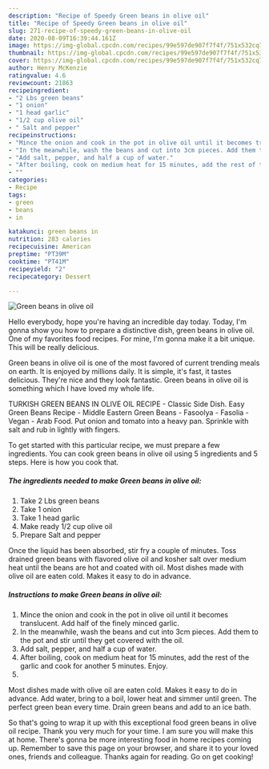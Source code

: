 ```yaml
---
description: "Recipe of Speedy Green beans in olive oil"
title: "Recipe of Speedy Green beans in olive oil"
slug: 271-recipe-of-speedy-green-beans-in-olive-oil
date: 2020-08-09T16:39:44.161Z
image: https://img-global.cpcdn.com/recipes/99e597de907f7f4f/751x532cq70/green-beans-in-olive-oil-recipe-main-photo.jpg
thumbnail: https://img-global.cpcdn.com/recipes/99e597de907f7f4f/751x532cq70/green-beans-in-olive-oil-recipe-main-photo.jpg
cover: https://img-global.cpcdn.com/recipes/99e597de907f7f4f/751x532cq70/green-beans-in-olive-oil-recipe-main-photo.jpg
author: Henry McKenzie
ratingvalue: 4.6
reviewcount: 21863
recipeingredient:
- "2 Lbs green beans"
- "1 onion"
- "1 head garlic"
- "1/2 cup olive oil"
- " Salt and pepper"
recipeinstructions:
- "Mince the onion and cook in the pot in olive oil until it becomes translucent. Add half of the finely minced garlic."
- "In the meanwhile, wash the beans and cut into 3cm pieces. Add them to the pot and stir until they get covered with the oil."
- "Add salt, pepper, and half a cup of water."
- "After boiling, cook on medium heat for 15 minutes, add the rest of the garlic and cook for another 5 minutes. Enjoy."
- ""
categories:
- Recipe
tags:
- green
- beans
- in

katakunci: green beans in 
nutrition: 283 calories
recipecuisine: American
preptime: "PT39M"
cooktime: "PT41M"
recipeyield: "2"
recipecategory: Dessert

---
```



![Green beans in olive oil](https://img-global.cpcdn.com/recipes/99e597de907f7f4f/751x532cq70/green-beans-in-olive-oil-recipe-main-photo.jpg)

Hello everybody, hope you're having an incredible day today. Today, I'm gonna show you how to prepare a distinctive dish, green beans in olive oil. One of my favorites food recipes. For mine, I'm gonna make it a bit unique. This will be really delicious.

Green beans in olive oil is one of the most favored of current trending meals on earth. It is enjoyed by millions daily. It is simple, it's fast, it tastes delicious. They're nice and they look fantastic. Green beans in olive oil is something which I have loved my whole life.

TURKISH GREEN BEANS IN OLIVE OIL RECIPE - Classic Side Dish. Easy Green Beans Recipe - Middle Eastern Green Beans - Fasoolya - Fasolia - Vegan - Arab Food. Put onion and tomato into a heavy pan. Sprinkle with salt and rub in lightly with fingers.


To get started with this particular recipe, we must prepare a few ingredients. You can cook green beans in olive oil using 5 ingredients and 5 steps. Here is how you cook that.

<!--inarticleads1-->

##### The ingredients needed to make Green beans in olive oil:

1. Take 2 Lbs green beans
1. Take 1 onion
1. Take 1 head garlic
1. Make ready 1/2 cup olive oil
1. Prepare  Salt and pepper


Once the liquid has been absorbed, stir fry a couple of minutes. Toss drained green beans with flavored olive oil and kosher salt over medium heat until the beans are hot and coated with oil. Most dishes made with olive oil are eaten cold. Makes it easy to do in advance. 

<!--inarticleads2-->

##### Instructions to make Green beans in olive oil:

1. Mince the onion and cook in the pot in olive oil until it becomes translucent. Add half of the finely minced garlic.
1. In the meanwhile, wash the beans and cut into 3cm pieces. Add them to the pot and stir until they get covered with the oil.
1. Add salt, pepper, and half a cup of water.
1. After boiling, cook on medium heat for 15 minutes, add the rest of the garlic and cook for another 5 minutes. Enjoy.
1. 


Most dishes made with olive oil are eaten cold. Makes it easy to do in advance. Add water, bring to a boil, lower heat and simmer until green. The perfect green bean every time. Drain green beans and add to an ice bath. 

So that's going to wrap it up with this exceptional food green beans in olive oil recipe. Thank you very much for your time. I am sure you will make this at home. There's gonna be more interesting food in home recipes coming up. Remember to save this page on your browser, and share it to your loved ones, friends and colleague. Thanks again for reading. Go on get cooking!
